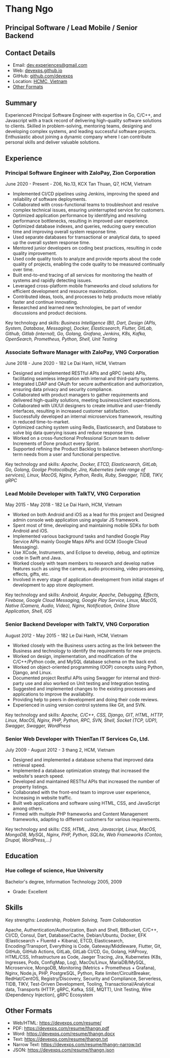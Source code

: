 # Thang Ngo

## Principal Software / Lead Mobile / Senior Backend

## Contact Details

* Email: [dev.experiences@gmail.com](mailto:dev.experiences@gmail.com)
* Web: [devexps.github.io](https://devexps.github.io)
* GitHub: [github.com/devexps](https://github.com/devexps)
* Location: [HCMC, Vietnam](https://en.wikipedia.org/wiki/Ho_Chi_Minh_City)
* [Other Formats](#other-formats)

## Summary

Experienced Principal Software Engineer with expertise in Go, C/C++, and Javascript with a track record of delivering high-quality software solutions to clients. Skilled in problem-solving, mentoring teams, designing and developing complex systems, and leading successful software projects. Enthusiastic about joining a dynamic company where I can contribute personal skills and deliver valuable solutions.


## Experience

### Principal Software Engineer with ZaloPay, Zion Corporation

June 2020 - Present - Z06, No.13, KCX Tan Thuan, Q7, HCM, Vietnam

* Implemented CI/CD pipelines using Jenkins, improving the speed and reliability of software deployments.
* Collaborated with cross-functional teams to troubleshoot and resolve complex technical issues, ensuring uninterrupted service for customers.
* Optimized application performance by identifying and resolving performance bottlenecks, resulting in improved user experience.
* Optimized database indexes, and queries, reducing query execution time and improving overall system response time.
* Used separate databases for transactional or analytical data, to speed up the overall system response time.
* Mentored junior developers on coding best practices, resulting in code quality improvement.
* Used code quality tools to analyze and provide reports about the code quality of projects, enabling the code quality to be measured continually over time.
* Built end-to-end tracing of all services for monitoring the health of systems and rapidly detecting issues.
* Leveraged cross-platform mobile frameworks and cloud solutions for efficient development and resource maximization.
* Contributed ideas, tools, and processes to help products move reliably faster and continue innovating.
* Researched and learned new technologies, be part of vendor discussions and product decisions.

Key technology and skills: _Business Intelligence (BI), Dart, Design (APIs, System, Database, Messaging), Docker, Elasticsearch, Flutter, GitLab, Github, Gitlab (internal), Go, Golang, Grafana, Jenkins, K8s, Kafka, OpenSearch, Prometheus, Python, Shell, Unit Testing_

### Associate Software Manager with ZaloPay, VNG Corporation

June 2018 - June 2020 - 182 Le Dai Hanh, HCM, Vietnam

* Designed and implemented RESTful APIs and gRPC (web) APIs, facilitating seamless integration with internal and third-party systems.
* Integrated LDAP and OAuth for secure authentication and authorization, ensuring data privacy and security compliance.
* Collaborated with product managers to gather requirements and delivered high-quality solutions, meeting business/client expectations.
* Collaborated with UX/UI designers to create intuitive and user-friendly interfaces, resulting in increased customer satisfaction.
* Successfully developed an internal microservices framework, resulting in reduced time-to-market.
* Optimized caching system using Redis, Elasticsearch, and Database to solve big data querying issues and reduce response time.
* Worked on a cross-functional Professional Scrum team to deliver Increments of Done product every Sprint.
* Supported refining the Product Backlog to balance between short/long-term needs from a user and functional perspective.

Key technology and skills: _Apache, Docker, ETCD, Elasticsearch, GitLab, Go, Golang, Goolge Protocolbufer, Jira, Kubernetes (wide range of services), Linux, MacOS, Nginx, Python, Redis, Ruby, Swagger, TIDB, TIKV, gRPC_

### Lead Mobile Developer with TalkTV, VNG Corporation

May 2015 - May 2018 - 182 Le Dai Hanh, HCM, Vietnam

* Worked on both Android and iOS as a lead for this project and Designed admin console web application using angular JS framework.
* Spent most of time, developing and maintaining mobile SDKs for both Android and iOS.
* Implemented various background tasks and handled Google Play Service APIs mainly Google Maps APIs and GCM (Google Cloud Messaging).
* Use XCode, Instruments, and Eclipse to develop, debug, and optimize code in Swift and Java.
* Worked closely with team members to research and develop native features such as using the camera, audio processing, video processing, effects, gifts, etc.
* Involved in every stage of application development from initial stages of development to app store deployment.

Key technology and skills: _Android, Angular, Apache, Debugging, Effects, Firebase, Google Cloud Messaging, Google Play Service, Linux, MacOS, Native (Camera, Audio, Video), Nginx, Notification, Online Store Application, Shell, iOS_

### Senior Backend Developer with TalkTV, VNG Corporation

August 2012 - May 2015 - 182 Le Dai Hanh, HCM, Vietnam

* Worked closely with the Business users acting as the link between the Business and technology to identify the requirements for new projects.
* Worked on design, implementation, and modification of the C/C++/Python code, and MySQL database schema on the back end.
* Worked on object-oriented programming (OOP) concepts using Python, Django, and Linux.
* Documented project Restful APIs using Swagger for internal and third-party use and also worked on Unit testing and Integration testing.
* Suggested and implemented changes to the existing processes and applications to improve the availability.
* Providing help to peers in development and doing their code reviews.
* Experienced in using version control systems like Git, and SVN.

Key technology and skills: _Apache, C/C++, CSS, Django, GIT, HTML, HTTP, Linux, MacOS, Nginx, PHP, Python, RPC, SVN, Shell, Socket (TCP, UDP), Swagger, Swagger, WordPress_

### Senior Web Developer with ThienTan IT Services Co, Ltd.

July 2009 - August 2012 - 3 thang 2, HCM, Vietnam

* Designed and implemented a database schema that improved data retrieval speed.
* Implemented a database optimization strategy that increased the website's search speed.
* Developed and maintained RESTful APIs that increased the number of property listings.
* Collaborated with the front-end team to improve user experience, Increasing in website traffic.
* Built web applications and software using HTML, CSS, and JavaScript among others.
* Firmed with multiple PHP frameworks and Content Management frameworks, adapting to different customers for various requirements.

Key technology and skills: _CSS, HTML, Java, Javascript, Linux, MacOS, MongoDB, MySQL, Nginx, PHP, Python, SQLite, Web Frameworks (Contao, Drupal, WordPress,...)_


## Education

### Hue college of science, Hue University

Bachelor's degree, Information Technology
2005, 2009

* Grade: Excellent


## Skills

Key strengths: _Leadership, Problem Solving, Team Collaboration_

Apache, Authentication/Authorization, Bash and Shell, BitBucket, C/C++, CI/CD, Consul, Dart, Database/Cache, Debian/Ubuntu, Docker, EFK (Elasticsearch + Fluentd + Kibana), ETCD, Elasticsearch, Encoding/Transport, Everything is Code, Gateway/Middleware, Flutter, Git, GitHub, GitHub Actions, GitLab, GitLab CI/CD, Go, Golang, HAProxy, HTML/CSS, Infrastructure as Code, Jaeger Tracing, Jira, Kubernetes (K8s, Ingresses, Pods, ConfigMap, Log), MacOs/Linux, MariaDB/MySQL, Microservice, MongoDB, Monitoring (Metrics + Prometheus + Grafana), Nginx, Node.js, PHP, PostgreSQL, Python, Rate limiter/CircuitBreaker, RedHat/CentOS, Registry/Discovery, Security and Compliance, Serverless, TIDB, TIKV, Test-Driven Development, Tooling, Transactional/Analytical data, Transports (HTTP, gRPC, Kafka, SSE, MQTT), Unit Testing, Wire (Dependency Injection), gRPC Ecosystem

## Other Formats

* Web/HTML: <https://devexps.com/resume/>
* PDF: <https://devexps.com/resume/thangn.pdf>
* Word: <https://devexps.com/resume/thangn.docx>
* Text: <https://devexps.com/resume/thangn.txt>
* Narrow Text: <https://devexps.com/resume/thangn-narrow.txt>
* JSON: <https://devexps.com/resume/thangn.json>
